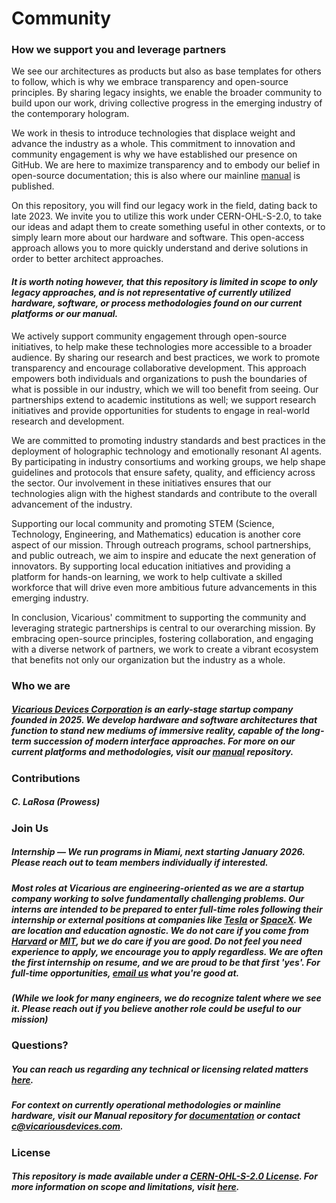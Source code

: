 # Community
### How we support you and leverage partners
We see our architectures as products but also as base templates for others to follow, which is why we embrace transparency and open-source principles. By sharing legacy insights, we enable the broader community to build upon our work, driving collective progress in the emerging industry of the contemporary hologram.

We work in thesis to introduce technologies that displace weight and advance the industry as a whole. This commitment to innovation and community engagement is why we have established our presence on GitHub. We are here to maximize transparency and to embody our belief in open-source documentation; this is also where our mainline [manual](https://github.com/Vicarious-Devices/Manual) is published.

On this repository, you will find our legacy work in the field, dating back to late 2023. We invite you to utilize this work under CERN-OHL-S-2.0, to take our ideas and adapt them to create something useful in other contexts, or to simply learn more about our hardware and software. This open-access approach allows you to more quickly understand and derive solutions in order to better architect approaches. 

#### *It is worth noting however, that this repository is limited in scope to only legacy approaches, and is not representative of currently utilized hardware, software, or process methodologies found on our current platforms or our manual.*

We actively support community engagement through open-source initiatives, to help make these technologies more accessible to a broader audience. By sharing our research and best practices, we work to promote transparency and encourage collaborative development. This approach empowers both individuals and organizations to push the boundaries of what is possible in our industry, which we will too benefit from seeing. Our partnerships extend to academic institutions as well; we support research initiatives and provide opportunities for students to engage in real-world research and development.

We are committed to promoting industry standards and best practices in the deployment of holographic technology and emotionally resonant AI agents. By participating in industry consortiums and working groups, we help shape guidelines and protocols that ensure safety, quality, and efficiency across the sector. Our involvement in these initiatives ensures that our technologies align with the highest standards and contribute to the overall advancement of the industry.

Supporting our local community and promoting STEM (Science, Technology, Engineering, and Mathematics) education is another core aspect of our mission. Through outreach programs, school partnerships, and public outreach, we aim to inspire and educate the next generation of innovators. By supporting local education initiatives and providing a platform for hands-on learning, we work to help cultivate a skilled workforce that will drive even more ambitious future advancements in this emerging industry.

In conclusion, Vicarious' commitment to supporting the community and leveraging strategic partnerships is central to our overarching mission. By embracing open-source principles, fostering collaboration, and engaging with a diverse network of partners, we work to create a vibrant ecosystem that benefits not only our organization but the industry as a whole.

### Who we are

##### [Vicarious Devices Corporation](https://www.vicariousdevices.com/) is an early-stage startup company founded in 2025. We develop hardware and software architectures that function to stand new mediums of immersive reality, capable of the long-term succession of modern interface approaches. For more on our current platforms and methodologies, visit our [manual](https://github.com/Vicarious-Devices/Manual) repository.

### Contributions
##### C. LaRosa (Prowess)

### Join Us
##### Internship — We run programs in Miami, next starting January 2026. Please reach out to team members individually if interested.
##### Most roles at Vicarious are engineering-oriented as we are a startup company working to solve fundamentally challenging problems. Our interns are intended to be prepared to enter full-time roles following their internship or external positions at companies like [Tesla](https://www.tesla.com) or [SpaceX](https://www.spacex.com). We are location and education agnostic. We do not care if you come from [Harvard](https://www.harvard.edu) or [MIT](https://www.mit.edu), but we do care if you are good. Do not feel you need experience to apply, we encourage you to apply regardless. We are often the first internship on resume, and we are proud to be that first 'yes'. For full-time opportunities, [email us](mailto:c@vicariousdevices.com) what you're good at.
##### (While we look for many engineers, we do recognize talent where we see it. Please reach out if you believe another role could be useful to our mission)

### Questions?
##### You can reach us regarding any technical or licensing related matters [here](mailto:c@vicariousdevices.com).
##### For context on currently operational methodologies or mainline hardware, visit our Manual repository for [documentation](https://github.com/Vicarious-Devices/Manual) or contact c@vicariousdevices.com.

### License
##### This repository is made available under a [CERN-OHL-S-2.0 License](https://spdx.org/licenses/CERN-OHL-S-2.0.html). For more information on scope and limitations, visit [here](https://choosealicense.com/licenses/cern-ohl-s-2.0/#).
